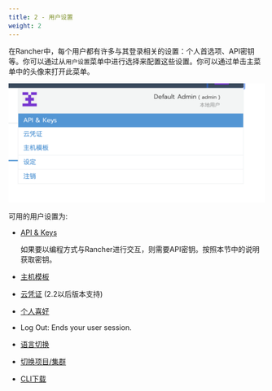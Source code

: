 ```yaml
---
title: 2 - 用户设置
weight: 2
---
```

在Rancher中，每个用户都有许多与其登录相关的设置：个人首选项、API密钥等。你可以通过从`用户设置`菜单中进行选择来配置这些设置。你可以通过单击主菜单中的头像来打开此菜单。

![image-20190325111136121](assets/image-20190325111136121.png)

可用的用户设置为:

- [API & Keys](./api-keys/)

    如果要以编程方式与Rancher进行交互，则需要API密钥。按照本节中的说明获取密钥。

- [主机模板](./node-templates)

- [云凭证](cloud-credentials) (2.2以后版本支持)

- [个人喜好](./preferences)

- Log Out: Ends your user session.

- [语言切换](./language)

- [切换项目/集群](./switch-project)

- [CLI下载](./cli)
